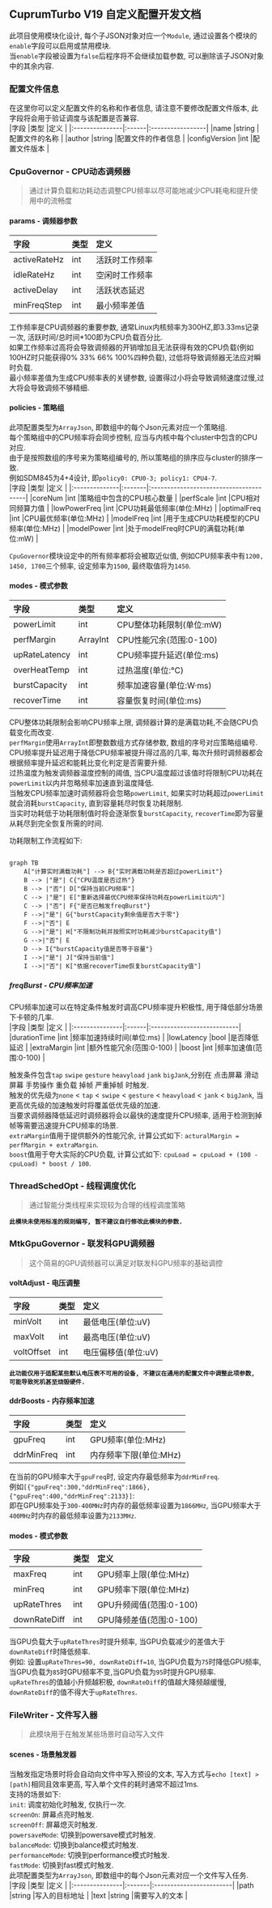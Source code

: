 ## CuprumTurbo V19 自定义配置开发文档  
此项目使用模块化设计, 每个子JSON对象对应一个`Module`, 通过设置各个模块的`enable`字段可以启用或禁用模块.  
当`enable`字段被设置为`false`后程序将不会继续加载参数, 可以删除该子JSON对象中的其余内容.  
### 配置文件信息  
在这里你可以定义配置文件的名称和作者信息, 请注意不要修改配置文件版本, 此字段将会用于验证调度与该配置是否兼容.  
|字段            |类型   |定义               |
|:---------------|:------|:-----------------|
|name            |string |配置文件的名称     |
|author          |string |配置文件的作者信息  |
|configVersion   |int    |配置文件版本       |
### CpuGovernor - CPU动态调频器  
> 通过计算负载和功耗动态调整CPU频率以尽可能地减少CPU耗电和提升使用中的流畅度  
#### params - 调频器参数  
|字段             |类型   |定义                 |
|:---------------|:------|:--------------------|
|activeRateHz    |int    |活跃时工作频率        |
|idleRateHz      |int    |空闲时工作频率        |
|activeDelay     |int    |活跃状态延迟          |
|minFreqStep     |int    |最小频率差值          |
  
工作频率是CPU调频器的重要参数, 通常Linux内核频率为300HZ,即3.33ms记录一次, 活跃时间/总时间*100即为CPU负载百分比.  
如果工作频率过高将会导致调频器的开销增加且无法获得有效的CPU负载(例如100HZ时只能获得0% 33% 66% 100%四种负载), 过低将导致调频器无法应对瞬时负载.  
最小频率差值为生成CPU频率表的关键参数, 设置得过小将会导致调频速度过慢,过大将会导致调频不够精细.  
#### policies - 策略组    
此项配置类型为`ArrayJson`, 即数组中的每个Json元素对应一个策略组.  
每个策略组中的CPU频率将会同步控制, 应当与内核中每个cluster中包含的CPU对应.  
由于是按照数组的序号来为策略组编号的, 所以策略组的排序应与cluster的排序一致.  
例如SDM845为4+4设计, 即`policy0: CPU0-3; policy1: CPU4-7`.  
|字段            |类型    |定义                                    |
|:--------------|:-------|:---------------------------------------|
|coreNum        |int     |策略组中包含的CPU核心数量                 |
|perfScale      |int     |CPU相对同频算力值                        |
|lowPowerFreq   |int     |CPU功耗最低频率(单位:MHz)                |
|optimalFreq    |int     |CPU最优频率(单位:MHz)                    |
|modelFreq      |int     |用于生成CPU功耗模型的CPU频率(单位:MHz)     |
|modelPower     |int     |处于modelFreq时CPU的满载功耗(单位:mW)     |
  
`CpuGovernor`模块设定中的所有频率都将会被取近似值, 例如CPU频率表中有`1200, 1450, 1700`三个频率, 设定频率为`1500`, 最终取值将为`1450`.  
#### modes - 模式参数  
|字段            |类型     |定义                         |
|:---------------|:-------|:----------------------------|
|powerLimit      |int     |CPU整体功耗限制(单位:mW)       |
|perfMargin      |ArrayInt|CPU性能冗余(范围:0-100)        |
|upRateLatency   |int     |CPU频率提升延迟(单位:ms)       |
|overHeatTemp    |int     |过热温度(单位:°C)              |
|burstCapacity   |int     |频率加速容量(单位:W·ms)        |
|recoverTime     |int     |容量恢复时间(单位:ms)          |
  
CPU整体功耗限制会影响CPU频率上限, 调频器计算的是满载功耗,不会随CPU负载变化而改变.  
`perfMargin`使用`ArrayInt`即整数数组方式存储参数, 数组的序号对应策略组编号.  
CPU频率提升延迟用于降低CPU频率被提升得过高的几率, 每次升频时调频器都会根据频率提升延迟和能耗比变化判定是否需要升频.  
过热温度为触发调频器温度控制的阈值, 当CPU温度超过该值时将限制CPU功耗在`powerLimit`以内并忽略频率加速直到温度降低.  
当触发CPU频率加速时调频器将会忽略`powerLimit`, 如果实时功耗超过`powerLimit`就会消耗`burstCapacity`, 直到容量耗尽时恢复功耗限制.  
当实时功耗低于功耗限制值时将会逐渐恢复`burstCapacity`, `recoverTime`即为容量从耗尽到完全恢复所需的时间.  

功耗限制工作流程如下:  
```mermaid
    
graph TB
    A["计算实时满载功耗"] --> B{"实时满载功耗是否超过powerLimit"}
    B --> |"是"| C{"CPU温度是否过热"}
    B --> |"否"| D["保持当前CPU频率"]
    C --> |"是"| E["重新选择最优CPU频率保持功耗在powerLimit以内"]
    C --> |"否"| F{"是否已触发freqBurst"}
    F -->|"是"| G{"burstCapacity剩余值是否大于零"}
    F -->|"否"| E
    G -->|"是"| H["不限制功耗并按照实时功耗减少burstCapacity值"]
    G -->|"否"| E
    D --> I{"burstCapacity值是否等于容量"}
    I -->|"是"| J["保持当前值"]
    I -->|"否"| K["依据recoverTime恢复burstCapacity值"]

```

##### freqBurst - CPU频率加速  
CPU频率加速可以在特定条件触发时调高CPU频率提升积极性, 用于降低部分场景下卡顿的几率.  
|字段            |类型   |定义                         |
|:---------------|:------|:---------------------------|
|durationTime    |int    |频率加速持续时间(单位:ms)     |
|lowLatency      |bool   |是否降低延迟                 |
|extraMargin     |int    |额外性能冗余(范围:0-100)      |
|boost           |int    |频率加速值(范围:0-100)       |
  
触发条件包含`tap` `swipe` `gesture` `heavyload` `jank` `bigJank`,分别在 点击屏幕 滑动屏幕 手势操作 重负载 掉帧 严重掉帧 时触发.  
触发的优先级为`none` < `tap` < `swipe` < `gesture` < `heavyload` < `jank` < `bigJank`, 当更高优先级的加速触发时将覆盖低优先级的加速.  
当要求调频器降低延迟时调频器将会以最快的速度提升CPU频率, 适用于检测到掉帧等需要迅速提升CPU频率的场景.  
`extraMargin`值用于提供额外的性能冗余, 计算公式如下: `acturalMargin = perfMargin + extraMargin`.  
`boost`值用于夸大实际的CPU负载, 计算公式如下: `cpuLoad = cpuLoad + (100 - cpuLoad) * boost / 100`.  
### ThreadSchedOpt - 线程调度优化  
> 通过智能分类线程来实现较为合理的线程调度策略
  
**`此模块未使用标准的规则编写, 暂不建议自行修改此模块的参数.`**

### MtkGpuGovernor - 联发科GPU调频器  
> 这个简易的GPU调频器可以满足对联发科GPU频率的基础调控  
#### voltAdjust - 电压调整  
|字段             |类型    |定义                     |
|:---------------|:-------|:------------------------|
|minVolt         |int     |最低电压(单位:uV)         |
|maxVolt         |int     |最高电压(单位:uV)         |
|voltOffset      |int     |电压偏移值(单位:uV)       |

**`此功能仅用于适配某些默认电压表不可用的设备, 不建议在通用的配置文件中调整此项参数, 可能导致死机甚至烧毁硬件.`**
#### ddrBoosts - 内存频率加速
|字段            |类型    |定义                      |
|:---------------|:-------|:------------------------|
|gpuFreq         |int     |GPU频率(单位:MHz)         |
|ddrMinFreq      |int     |内存频率下限(单位:MHz)     |
  
在当前的GPU频率大于`gpuFreq`时, 设定内存最低频率为`ddrMinFreq`.  
例如`[{"gpuFreq":300,"ddrMinFreq":1866},{"gpuFreq":400,"ddrMinFreq":2133}]`:  
即在GPU频率处于`300-400MHz`时内存的最低频率设置为`1866MHz`, 当GPU频率大于`400MHz`时内存的最低频率设置为`2133MHz`.  
#### modes - 模式参数 
|字段            |类型    |定义                      |
|:---------------|:-------|:------------------------|
|maxFreq         |int     |GPU频率上限(单位:MHz)     |
|minFreq         |int     |GPU频率下限(单位:MHz)     |
|upRateThres     |int     |GPU升频阈值(范围:0-100)   |
|downRateDiff    |int     |GPU降频差值(范围:0-100)   |
  
当GPU负载大于`upRateThres`时提升频率, 当GPU负载减少的差值大于`downRateDiff`时降低频率.  
例如: 设置`upRateThres=90, downRateDiff=10`, 当GPU负载为`75`时降低GPU频率, 当GPU负载为`85`时GPU频率不变,当GPU负载为`95`时提升GPU频率.  
`upRateThres`的值越小升频越积极, `downRateDiff`的值越大降频越缓慢, `downRateDiff`的值不得大于`upRateThres`.  
### FileWriter - 文件写入器
> 此模块用于在触发某些场景时自动写入文件  
#### scenes - 场景触发器
当触发指定场景时将会自动向文件中写入预设的文本, 写入方式与`echo [text] > [path]`相同且效率更高, 写入单个文件的耗时通常不超过1ms.  
支持的场景如下:  
`init`: 调度初始化时触发, 仅执行一次.  
`screenOn`: 屏幕点亮时触发.  
`screenOff`: 屏幕熄灭时触发.  
`powersaveMode`: 切换到powersave模式时触发.  
`balanceMode`: 切换到balance模式时触发.  
`performanceMode`: 切换到performance模式时触发.  
`fastMode`: 切换到fast模式时触发.  
此项配置类型为`ArrayJson`, 即数组中的每个Json元素对应一个文件写入任务.  
|字段            |类型    |定义                      |
|:---------------|:-------|:------------------------|
|path            |string  |写入的目标地址            |
|text            |string  |需要写入的文本            | 
  
